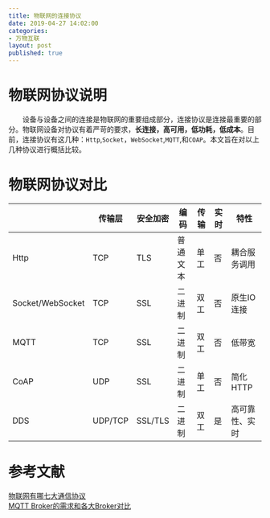 ```yaml
---
title: 物联网的连接协议
date: 2019-04-27 14:02:00
categories: 
- 万物互联
layout: post
published: true
---
```


# 物联网协议说明

&emsp;&emsp;设备与设备之间的连接是物联网的重要组成部分，连接协议是连接最重要的部分。物联网设备对协议有着严苛的要求，**长连接，高可用，低功耗，低成本**。目前，连接协议有这几种：`Http`,`Socket`，`WebSocket`,`MQTT`,和`COAP`。本文旨在对以上几种协议进行概括比较。  
<!-- more -->
# 物联网协议对比

|           | 传输层  | 安全加密 | 编码     | 传输 |  实时 | 特性         |
| --------- | ------- | -------- | -------- | ---- | ---- | ---- |
| Http      | TCP     | TLS      | 普通文本 | 单工 | 否   | 耦合服务调用 |
| Socket/WebSocket | TCP     | SSL      | 二进制  |双工| 否   | 原生IO连接 |
| MQTT      | TCP     | SSL      | 二进制   | 双工 |   否  | 低带宽       |
| CoAP      | UDP     | SSL      | 二进制   | 单工 |  否   | 简化HTTP     |
| DDS       | UDP/TCP | SSL/TLS  | 二进制   | 双工 |   是  | 高可靠性、实时 |

# 参考文献

[物联网有哪七大通信协议](http://www.usr.cn/News/334.htm)  
[MQTT Broker的需求和各大Broker对比](http://www.bewindoweb.com/244.html)  